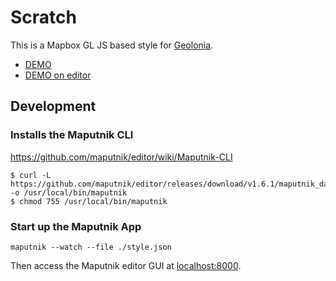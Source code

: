 # Scratch

This is a Mapbox GL JS based style for [Geolonia](https://geolonia.com/).

* [DEMO](https://geolonia.github.io/preview/?style=geolonia/scratch-style)
* [DEMO on editor](https://editor.geolonia.com/?style=https://raw.githubusercontent.com/geolonia/scratch-style/main/style.json)

## Development

### Installs the Maputnik CLI

https://github.com/maputnik/editor/wiki/Maputnik-CLI

```
$ curl -L https://github.com/maputnik/editor/releases/download/v1.6.1/maputnik_darwin -o /usr/local/bin/maputnik
$ chmod 755 /usr/local/bin/maputnik
```

### Start up the Maputnik App

```
maputnik --watch --file ./style.json
```

Then access the Maputnik editor GUI at [localhost:8000](https://localhost:8000/).
